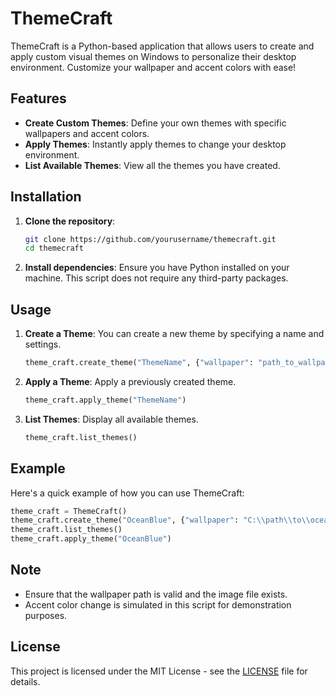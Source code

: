 # ThemeCraft

ThemeCraft is a Python-based application that allows users to create and apply custom visual themes on Windows to personalize their desktop environment. Customize your wallpaper and accent colors with ease!

## Features

- **Create Custom Themes**: Define your own themes with specific wallpapers and accent colors.
- **Apply Themes**: Instantly apply themes to change your desktop environment.
- **List Available Themes**: View all the themes you have created.

## Installation

1. **Clone the repository**:
    ```bash
    git clone https://github.com/yourusername/themecraft.git
    cd themecraft
    ```

2. **Install dependencies**:
    Ensure you have Python installed on your machine. This script does not require any third-party packages.

## Usage

1. **Create a Theme**:
    You can create a new theme by specifying a name and settings.
    ```python
    theme_craft.create_theme("ThemeName", {"wallpaper": "path_to_wallpaper", "accent_color": "color_code"})
    ```

2. **Apply a Theme**:
    Apply a previously created theme.
    ```python
    theme_craft.apply_theme("ThemeName")
    ```

3. **List Themes**:
    Display all available themes.
    ```python
    theme_craft.list_themes()
    ```

## Example

Here's a quick example of how you can use ThemeCraft:

```python
theme_craft = ThemeCraft()
theme_craft.create_theme("OceanBlue", {"wallpaper": "C:\\path\\to\\ocean.jpg", "accent_color": "#1E90FF"})
theme_craft.list_themes()
theme_craft.apply_theme("OceanBlue")
```

## Note

- Ensure that the wallpaper path is valid and the image file exists.
- Accent color change is simulated in this script for demonstration purposes.

## License

This project is licensed under the MIT License - see the [LICENSE](LICENSE) file for details.